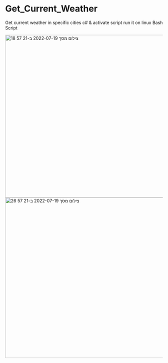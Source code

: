 # Get_Current_Weather
Get current weather in specific cities c#  &amp; activate script run it on linux
Bash Script

<img width="520" alt="צילום מסך 2022-07-19 ב-21 57 18" src="https://user-images.githubusercontent.com/80591263/179828256-ce662084-d8bf-4553-ab6f-8e19c61346b9.png">
<img width="514" alt="צילום מסך 2022-07-19 ב-21 57 26" src="https://user-images.githubusercontent.com/80591263/179828262-417ba95b-7432-41ed-852f-7797be4ee9cd.png">
